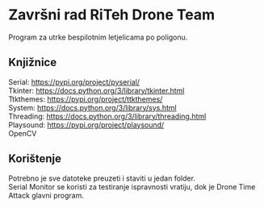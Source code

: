 # Završni rad RiTeh Drone Team
Program za utrke bespilotnim letjelicama po poligonu.

## Knjižnice

Serial: https://pypi.org/project/pyserial/ <br/>
Tkinter: https://docs.python.org/3/library/tkinter.html <br/>
Ttkthemes: https://pypi.org/project/ttkthemes/ <br/>
System: https://docs.python.org/3/library/sys.html <br/>
Threading: https://docs.python.org/3/library/threading.html <br/>
Playsound: https://pypi.org/project/playsound/ <br/>
OpenCV

## Korištenje

Potrebno je sve datoteke preuzeti i staviti u jedan folder. <br/>
Serial Monitor se koristi za testiranje ispravnosti vratiju, dok je Drone Time Attack glavni program. <br/>